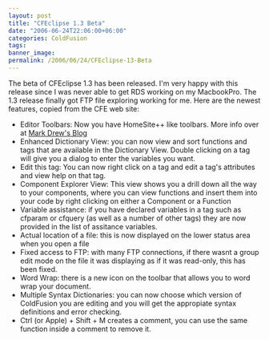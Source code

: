 ```yaml
---
layout: post
title: "CFEclipse 1.3 Beta"
date: "2006-06-24T22:06:00+06:00"
categories: ColdFusion 
tags: 
banner_image: 
permalink: /2006/06/24/CFEclipse-13-Beta
---
```


The beta of <a hre="http://www.cfeclipse.org/beta/">CFEclipse 1.3</a> has been released. I'm very happy with this release since I was never able to get RDS working on my MacbookPro. The 1.3 release finally got FTP file exploring working for me.  Here are the newest features, copied from the CFE web site:

<ul>
  <li>Editor Toolbars: Now you have HomeSite++ like toolbars. More info over at <a href="http://www.markdrew.co.uk/blog/index.cfm/2005/12/19/More-on-the-new-CFEclipse-Toolbars">Mark Drew's Blog</a> </li>
  <li>Enhanced Dictionary View: you can now view and sort functions and tags that are available in the Dictionary View. Double clicking on a tag will give you a dialog to enter the variables you want. </li>
  <li>Edit this tag: You can now right click on a tag and edit a tag's attributes and view help on that tag. </li>

  <li>Component Explorer View: This view shows you a drill down all the way to your components, where you can view functions and insert them into your code by right clicking on either a Component or a Function</li>
  <li>Variable assistance: if you have declared variables in a tag such as cfparam or cfquery (as well as a number of other tags) they are now provided in the list of assitance variables.</li>
  <li>Actual location of a file: this is now displayed on the lower status area when you open a file</li>
  <li>Fixed access to FTP: with many FTP connections, if there wasnt a group edit mode on the file it was displaying as if it was read-only, this has been fixed.</li>
  <li>Word Wrap: there is a new icon on the toolbar that allows you to word wrap your document.</li>
  <li>Multiple Syntax Dictionaries: you can now choose which version of ColdFusion you are editing and you will get the appropiate syntax definitions and error checking. </li>

  <li>Ctrl (or Apple) + Shift + M creates a comment, you can use the same function inside a comment to remove it. </li>
  </ul>